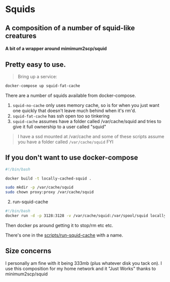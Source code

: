 # Squids

## A composition of a number of squid-like creatures
#### A bit of a wrapper around mimimum2scp/squid
## Pretty easy to use.

> Bring up a service:
```bash
docker-compose up squid-fat-cache
```

There are a number of squids available from docker-compose.

1. `squid-no-cache` only uses memory cache, so is for when you just want one quickly that doesn't leave much behind when it's rm'd.
2. `squid-fat-cache` has ssh open too so tinkering
3. `squid-cache` assumes have a folder called /var/cache/squid and tries to give it full ownership to a user called "squid"

> I have a ssd mounted at /var/cache and some of these scripts assume you have a folder called `/var/cache/squid` FYI

## If you don't want to use docker-compose

```bash
#!/bin/bash

docker build -t locally-cached-squid .

sudo mkdir -p /var/cache/squid
sudo chown proxy:proxy /var/cache/squid

```

2. run-squid-cache

```bash
#!/bin/bash
docker run -d -p 3128:3128 -v /var/cache/squid:/var/spool/squid locally-cached-squid
```

Then docker ps around getting it to stop/rm etc etc.

There's one in the [scripts/run-squid-cache](scripts/run-squid-cache) with a name.

## Size concerns
I personally am fine with it being 333mb (plus whatever disk you tack on).
I use this composition for my home network and it "Just Works" thanks to minimum2scp/squid
